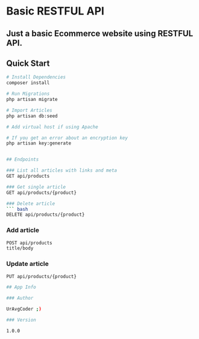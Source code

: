 # Basic RESTFUL API
## Just a basic Ecommerce website using RESTFUL API.

## Quick Start

``` bash
# Install Dependencies
composer install

# Run Migrations
php artisan migrate

# Import Articles
php artisan db:seed

# Add virtual host if using Apache

# If you get an error about an encryption key
php artisan key:generate


## Endpoints

### List all articles with links and meta
GET api/products

### Get single article
GET api/products/{product}

### Delete article
``` bash
DELETE api/products/{product}
```

### Add article
``` bash
POST api/products
title/body
```

### Update article
``` bash
PUT api/products/{product}

## App Info

### Author

UrAvgCoder ;)

### Version

1.0.0
